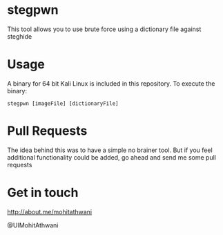 # stegpwn
This tool allows you to use brute force using a dictionary file against steghide

# Usage
A binary for 64 bit Kali Linux is included in this repository. To execute the binary:

    stegpwn [imageFile] [dictionaryFile]

# Pull Requests
The idea behind this was to have a simple no brainer tool. But if you feel additional functionality could be added, go ahead and send me some pull requests

# Get in touch
http://about.me/mohitathwani

@UIMohitAthwani
